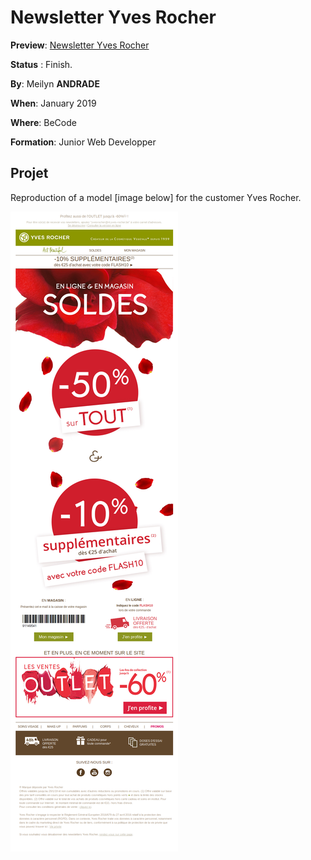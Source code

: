 # Newsletter Yves Rocher

**Preview**: [Newsletter Yves Rocher](https://meilyn.github.io/Newsletter-YvesRocher/)

**Status** : Finish.

**By**: Meilyn **ANDRADE**

**When**: January 2019

**Where**: BeCode

**Formation**: Junior Web Developper

## Projet 

Reproduction of a model [image below] for the customer Yves Rocher.

![Yves-Rocher](maquette.png)
